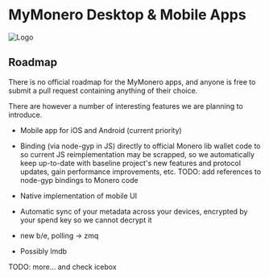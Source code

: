 # MyMonero Desktop & Mobile Apps

![Logo](./assets/logo.png_ "Logo")

## Roadmap

There is no official roadmap for the MyMonero apps, and anyone is free to submit a pull request containing anything of their choice. 

There are however a number of interesting features we are planning to introduce.

* Mobile app for iOS and Android (current priority)

* Binding (via node-gyp in JS) directly to official Monero lib wallet code to so current JS reimplementation may be scrapped, so we automatically keep up-to-date with baseline project's new features and protocol updates, gain performance improvements, etc. 
TODO: add references to node-gyp bindings to Monero code

* Native implementation of mobile UI

* Automatic sync of your metadata across your devices, encrypted by your spend key so we cannot decrypt it

* new b/e, polling -> zmq

* Possibly lmdb

TODO: more… and check icebox
